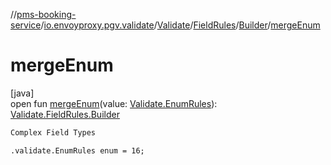 //[pms-booking-service](../../../../../index.md)/[io.envoyproxy.pgv.validate](../../../index.md)/[Validate](../../index.md)/[FieldRules](../index.md)/[Builder](index.md)/[mergeEnum](merge-enum.md)

# mergeEnum

[java]\
open fun [mergeEnum](merge-enum.md)(value: [Validate.EnumRules](../../-enum-rules/index.md)): [Validate.FieldRules.Builder](index.md)

```kotlin
Complex Field Types

```
`.validate.EnumRules enum = 16;`